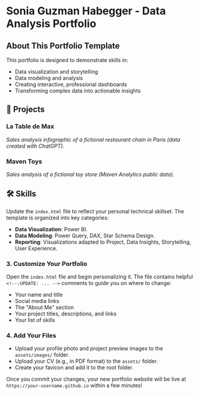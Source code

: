 # Sonia Guzman Habegger - Data Analysis Portfolio

<!--Welcome! This repository contains the complete template for a professional, one-page data analysis portfolio website, hosted for free on GitHub Pages. -->

## About This Portfolio Template

This portfolio is designed to demonstrate skills in:
- Data visualization and storytelling
- Data modeling and analysis
- Creating interactive, professional dashboards
- Transforming complex data into actionable insights

## 🚀 Projects

<!This template is set up to showcase your best work. You can easily customize the project cards in the `index.html` file. -->

### La Table de Max
*Sales analysis infographic of a fictional restaurant chain in Paris (data created with ChatGPT).*
<a href="(https://github.com/soniaguzmanhabegger/La-Table-de-Max)" target="_blank" title="GitHub"><i class="fab fa-github"></i></a>


### Maven Toys
*Sales analysis of a fictional toy store (Maven Analytics public data).*

<!--### Project Title Three-->
<!--*A brief description of your project, the tools used, and the key insights derived.*-->


## 🛠️ Skills

Update the `index.html` file to reflect your personal technical skillset. The template is organized into key categories:

- **Data Visualization**: Power BI.
- **Data Modeling**: Power Query, DAX, Star Schema Design.
- **Reporting**: Visualizations adapted to Project, Data Insights, Storytelling, User Experience.
<!--- **Data Analysis**: SQL, Python (Pandas), R, Excel, etc.-->


### 3. Customize Your Portfolio
Open the `index.html` file and begin personalizing it. The file contains helpful `<!--💡UPDATE: ... -->` comments to guide you on where to change:
- Your name and title
- Social media links
- The "About Me" section
- Your project titles, descriptions, and links
- Your list of skills

### 4. Add Your Files
- Upload your profile photo and project preview images to the `assets/images/` folder.
- Upload your CV (e.g., in PDF format) to the `assets/` folder.
- Create your favicon and add it to the root folder.

Once you commit your changes, your new portfolio website will be live at `https://your-username.github.io` within a few minutes!
